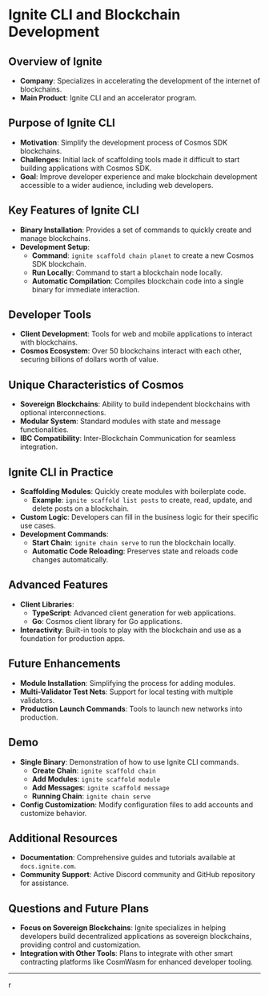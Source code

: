 # Ignite CLI and Blockchain Development



## Overview of Ignite
- **Company**: Specializes in accelerating the development of the internet of blockchains.
- **Main Product**: Ignite CLI and an accelerator program.

## Purpose of Ignite CLI
- **Motivation**: Simplify the development process of Cosmos SDK blockchains.
- **Challenges**: Initial lack of scaffolding tools made it difficult to start building applications with Cosmos SDK.
- **Goal**: Improve developer experience and make blockchain development accessible to a wider audience, including web developers.

## Key Features of Ignite CLI
- **Binary Installation**: Provides a set of commands to quickly create and manage blockchains.
- **Development Setup**: 
  - **Command**: `ignite scaffold chain planet` to create a new Cosmos SDK blockchain.
  - **Run Locally**: Command to start a blockchain node locally.
  - **Automatic Compilation**: Compiles blockchain code into a single binary for immediate interaction.

## Developer Tools
- **Client Development**: Tools for web and mobile applications to interact with blockchains.
- **Cosmos Ecosystem**: Over 50 blockchains interact with each other, securing billions of dollars worth of value.

## Unique Characteristics of Cosmos
- **Sovereign Blockchains**: Ability to build independent blockchains with optional interconnections.
- **Modular System**: Standard modules with state and message functionalities.
- **IBC Compatibility**: Inter-Blockchain Communication for seamless integration.

## Ignite CLI in Practice
- **Scaffolding Modules**: Quickly create modules with boilerplate code.
  - **Example**: `ignite scaffold list posts` to create, read, update, and delete posts on a blockchain.
- **Custom Logic**: Developers can fill in the business logic for their specific use cases.
- **Development Commands**: 
  - **Start Chain**: `ignite chain serve` to run the blockchain locally.
  - **Automatic Code Reloading**: Preserves state and reloads code changes automatically.

## Advanced Features
- **Client Libraries**: 
  - **TypeScript**: Advanced client generation for web applications.
  - **Go**: Cosmos client library for Go applications.
- **Interactivity**: Built-in tools to play with the blockchain and use as a foundation for production apps.

## Future Enhancements
- **Module Installation**: Simplifying the process for adding modules.
- **Multi-Validator Test Nets**: Support for local testing with multiple validators.
- **Production Launch Commands**: Tools to launch new networks into production.

## Demo
- **Single Binary**: Demonstration of how to use Ignite CLI commands.
  - **Create Chain**: `ignite scaffold chain`
  - **Add Modules**: `ignite scaffold module`
  - **Add Messages**: `ignite scaffold message`
  - **Running Chain**: `ignite chain serve`
- **Config Customization**: Modify configuration files to add accounts and customize behavior.

## Additional Resources
- **Documentation**: Comprehensive guides and tutorials available at `docs.ignite.com`.
- **Community Support**: Active Discord community and GitHub repository for assistance.

## Questions and Future Plans
- **Focus on Sovereign Blockchains**: Ignite specializes in helping developers build decentralized applications as sovereign blockchains, providing control and customization.
- **Integration with Other Tools**: Plans to integrate with other smart contracting platforms like CosmWasm for enhanced developer tooling.


---

r